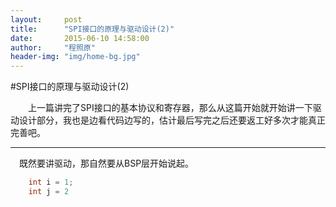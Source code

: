 ```yaml
---
layout:     post
title:      "SPI接口的原理与驱动设计(2)"
date:       2015-06-10 14:58:00
author:     "程照原"
header-img: "img/home-bg.jpg"
---
```

#SPI接口的原理与驱动设计(2)

　　上一篇讲完了SPI接口的基本协议和寄存器，那么从这篇开始就开始讲一下驱动设计部分，我也是边看代码边写的，估计最后写完之后还要返工好多次才能真正完善吧。

-------------------------------------------------------------------------------

　既然要讲驱动，那自然要从BSP层开始说起。

```c
    int i = 1;
    int j = 2
```


